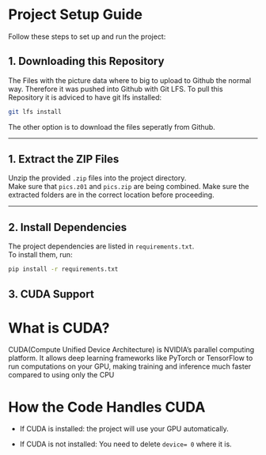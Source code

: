 # Project Setup Guide

Follow these steps to set up and run the project:

## 1. Downloading this Repository
The Files with the picture data where to big to upload to Github the normal way.
Therefore it was pushed into Github with Git LFS. To pull this Repository it is adviced to have git lfs installed:

```bash
git lfs install
```
The other option is to download the files seperatly from Github.

---

## 1. Extract the ZIP Files
Unzip the provided `.zip` files into the project directory.  
Make sure that `pics.z01` and `pics.zip` are being combined.
Make sure the extracted folders are in the correct location before proceeding.

---

## 2. Install Dependencies
The project dependencies are listed in `requirements.txt`.  
To install them, run:

```bash
pip install -r requirements.txt
```

## 3. CUDA Support
# What is CUDA?

CUDA(Compute Unified Device Architecture) is NVIDIA’s parallel computing platform.
It allows deep learning frameworks like PyTorch or TensorFlow to run computations on your GPU, making training and inference much faster compared to using only the CPU

# How the Code Handles CUDA
* If CUDA is installed:
the project will use your GPU automatically.



* If CUDA is not installed: 
You need to delete  `device= 0` where it is.